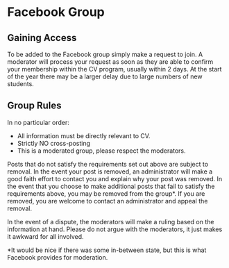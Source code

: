 # Facebook Group

## Gaining Access

To be added to the Facebook group simply make a request to join.  A moderator will process your request as soon as they are able to confirm your membership within the CV program, usually within 2 days.  At the start of the year there may be a larger delay due to large numbers of new students.


## Group Rules

In no particular order:

* All information must be directly relevant to CV.
* Strictly NO cross-posting
* This is a moderated group, please respect the moderators.

Posts that do not satisfy the requirements set out above are subject to removal.  In the event your post is removed, an administrator will make a good faith effort to contact you and explain why your post was removed.  In the event that you choose to make additional posts that fail to satisfy the requirements above, you may be removed    from the group*.  If you are removed, you are welcome to contact an administrator and appeal the removal.

In the event of a dispute, the moderators will make a ruling based on the information at hand.  Please do not argue with the moderators, it just makes it awkward for all involved.

*It would be nice if there was some in-between state, but this is what Facebook provides for moderation.
